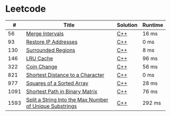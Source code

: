 # Leetcode

| # | Title | Solution | Runtime |
|---| ----- | -------- | ------- |
|56|[ Merge Intervals](https://leetcode.com/problems/merge-intervals/)|[C++](./solutions/56.%20Merge%20Intervals.cpp)|16 ms|
|93|[ Restore IP Addresses](https://leetcode.com/problems/restore-ip-addresses/)|[C++](./solutions/93.%20Restore%20IP%20Addresses.cpp)|0 ms|
|130|[ Surrounded Regions](https://leetcode.com/problems/surrounded-regions/)|[C++](./solutions/130.%20Surrounded%20Regions.cpp)|8 ms|
|146|[ LRU Cache](https://leetcode.com/problems/lru-cache/)|[C++](./solutions/146.%20LRU%20Cache.cpp)|96 ms|
|322|[ Coin Change](https://leetcode.com/problems/coin-change/)|[C++](./solutions/322.%20Coin%20Change.cpp)|56 ms|
|821|[ Shortest Distance to a Character](https://leetcode.com/problems/shortest-distance-to-a-character/)|[C++](./solutions/821.%20Shortest%20Distance%20to%20a%20Character.cpp)|0 ms|
|977|[ Squares of a Sorted Array](https://leetcode.com/problems/squares-of-a-sorted-array/)|[C++](./solutions/977.%20Squares%20of%20a%20Sorted%20Array.cpp)|28 ms|
|1091|[ Shortest Path in Binary Matrix](https://leetcode.com/problems/shortest-path-in-binary-matrix/)|[C++](./solutions/1091.%20Shortest%20Path%20in%20Binary%20Matrix.cpp)|76 ms|
|1593|[ Split a String Into the Max Number of Unique Substrings](https://leetcode.com/problems/split-a-string-into-the-max-number-of-unique-substrings/)|[C++](./solutions/1593.%20Split%20a%20String%20Into%20the%20Max%20Number%20of%20Unique%20Substrings.cpp)|292 ms|
